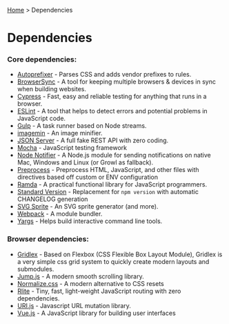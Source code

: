 [Autoprefixer]:         https://github.com/postcss/autoprefixer
[BrowserSync]:          https://www.browsersync.io
[ESLint]:               http://eslint.org
[Gridlex]:              https://github.com/devlint/gridlex
[Gulp]:                 http://gulpjs.com
[Home]:                 index.md
[imagemin]:             https://github.com/imagemin/imagemin
[JSON Server]:          https://github.com/typicode/json-server
[Jump.js]:              https://github.com/callmecavs/jump.js
[Mocha]:                http://mochajs.org
[Node Notifier]:        https://github.com/mikaelbr/node-notifier
[Normalize.css]:        https://github.com/necolas/normalize.css
[Preprocess]:           https://github.com/jsoverson/preprocess
[Ramda]:                https://ramdajs.com
[Rlite]:                https://github.com/chrisdavies/rlite
[Cypress]:              https://www.cypress.io
[Standard Version]:     https://github.com/conventional-changelog/standard-version
[SVG Sprite]:           https://github.com/jkphl/svg-sprite
[URI.js]:               https://github.com/medialize/URI.js
[Vue.js]:               https://vuejs.org
[Webpack]:              https://webpack.js.org
[Yargs]:                http://yargs.js.org

[Home] > Dependencies

# Dependencies

### Core dependencies:

* [Autoprefixer] - Parses CSS and adds vendor prefixes to rules.
* [BrowserSync] - A tool for keeping multiple browsers & devices in sync when building websites.
* [Cypress] - Fast, easy and reliable testing for anything that runs in a browser.
* [ESLint] - A tool that helps to detect errors and potential problems in JavaScript code.
* [Gulp] - A task runner based on Node streams.
* [imagemin] - An image minifier.
* [JSON Server] - A full fake REST API with zero coding.
* [Mocha] - JavaScript testing framework
* [Node Notifier] - A Node.js module for sending notifications on native Mac, Windows and Linux (or Growl as fallback).
* [Preprocess] - Preprocess HTML, JavaScript, and other files with directives based off custom or ENV configuration
* [Ramda] - A practical functional library for JavaScript programmers.
* [Standard Version] - Replacement for `npm version` with automatic CHANGELOG generation
* [SVG Sprite] - An SVG sprite generator (and more).
* [Webpack] - A module bundler.
* [Yargs] - Helps build interactive command line tools.

### Browser dependencies:

* [Gridlex] - Based on Flexbox (CSS Flexible Box Layout Module), Gridlex is a very simple css grid system to quickly create modern layouts and submodules.
* [Jump.js] - A modern smooth scrolling library.
* [Normalize.css] - A modern alternative to CSS resets
* [Rlite] - Tiny, fast, light-weight JavaScript routing with zero dependencies.
* [URI.js] - Javascript URL mutation library.
* [Vue.js] - A JavaScript library for building user interfaces
